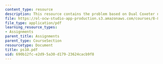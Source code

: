 ```yaml
---
content_type: resource
description: This resource contains the problem based on Dual Coxeter numbers.
file: https://ol-ocw-studio-app-production.s3.amazonaws.com/courses/8-871-selected-topics-in-theoretical-particle-physics-branes-and-gauge-theory-dynamics-fall-2004/690b12fce2d95a30d17923624cacb9f8_ps10.pdf
file_type: application/pdf
learning_resource_types:
- Assignments
parent_title: Assignments
parent_type: CourseSection
resourcetype: Document
title: ps10.pdf
uid: 690b12fc-e2d9-5a30-d179-23624cacb9f8
---
```

